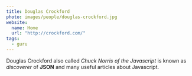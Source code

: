 ```yaml
---
title: Douglas Crockford
photo: images/people/douglas-crockford.jpg
website:
  name: Home
  url: "http://crockford.com/"
tags:
  - guru
---
```

Douglas Crockford also called 
*Chuck Norris of the Javascript*
is known as *discoverer* of 
**JSON** and many useful
articles about Javascript.


